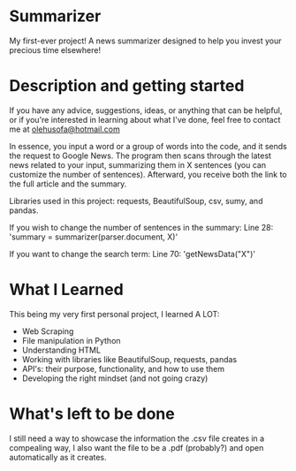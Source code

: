 # Summarizer
My first-ever project! A news summarizer designed to help you invest your precious time elsewhere!

# Description and getting started
If you have any advice, suggestions, ideas, or anything that can be helpful, or if you're interested in learning about what I've done, feel free to contact me at olehusofa@hotmail.com

In essence, you input a word or a group of words into the code, and it sends the request to Google News. The program then scans through the latest news related to your input, summarizing them in X sentences (you can customize the number of sentences). Afterward, you receive both the link to the full article and the summary.

Libraries used in this project: requests, BeautifulSoup, csv, sumy, and pandas.

If you wish to change the number of sentences in the summary:
Line 28: 'summary = summarizer(parser.document, X)'

If you want to change the search term:
Line 70: 'getNewsData("X")'

# What I Learned

This being my very first personal project, I learned A LOT:

- Web Scraping
- File manipulation in Python
- Understanding HTML
- Working with libraries like BeautifulSoup, requests, pandas
- API's: their purpose, functionality, and how to use them
- Developing the right mindset (and not going crazy)

# What's left to be done

I still need a way to showcase the information the .csv file creates in a compealing way, I also want the file to be a .pdf (probably?) and open automatically as it creates.
